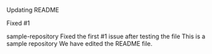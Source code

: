 Updating README

Fixed #1

sample-repository
Fixed the first #1 issue after testing the file
This is a sample repository
We have edited the README file.

